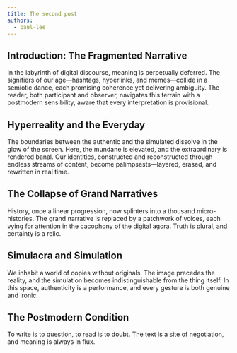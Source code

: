 ```yaml
---
title: The second post
authors:
  - paul-lee
---
```


## Introduction: The Fragmented Narrative

In the labyrinth of digital discourse, meaning is perpetually deferred. The signifiers of our
age—hashtags, hyperlinks, and memes—collide in a semiotic dance, each promising coherence yet
delivering ambiguity. The reader, both participant and observer, navigates this terrain with a
postmodern sensibility, aware that every interpretation is provisional.

## Hyperreality and the Everyday

The boundaries between the authentic and the simulated dissolve in the glow of the screen. Here, the
mundane is elevated, and the extraordinary is rendered banal. Our identities, constructed and
reconstructed through endless streams of content, become palimpsests—layered, erased, and rewritten
in real time.

## The Collapse of Grand Narratives

History, once a linear progression, now splinters into a thousand micro-histories. The grand
narrative is replaced by a patchwork of voices, each vying for attention in the cacophony of the
digital agora. Truth is plural, and certainty is a relic.

## Simulacra and Simulation

We inhabit a world of copies without originals. The image precedes the reality, and the simulation
becomes indistinguishable from the thing itself. In this space, authenticity is a performance, and
every gesture is both genuine and ironic.

## The Postmodern Condition

To write is to question, to read is to doubt. The text is a site of negotiation, and meaning is
always in flux.
